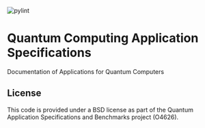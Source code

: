 ![pylint]()
# Quantum Computing Application Specifications

Documentation of Applications for Quantum Computers


## License

This code is provided under a BSD license as part of the Quantum Application Specifications and Benchmarks project (O4626).
